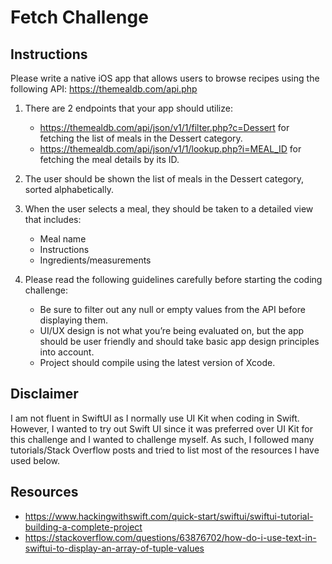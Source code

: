 # Fetch Challenge
## Instructions
Please write a native iOS app that allows users to browse recipes using the following API: https://themealdb.com/api.php

1. There are 2 endpoints that your app should utilize:
    - https://themealdb.com/api/json/v1/1/filter.php?c=Dessert for fetching the list of meals in the Dessert category.
    - https://themealdb.com/api/json/v1/1/lookup.php?i=MEAL_ID for fetching the meal details by its ID.

2. The user should be shown the list of meals in the Dessert category, sorted alphabetically.

3. When the user selects a meal, they should be taken to a detailed view that includes:
    - Meal name
    - Instructions
    - Ingredients/measurements

4. Please read the following guidelines carefully before starting the coding
challenge:
    - Be sure to filter out any null or empty values from the API before displaying them.
    - UI/UX design is not what you’re being evaluated on, but the app should be user friendly and should take basic app design principles into account.
    - Project should compile using the latest version of Xcode.

## Disclaimer
I am not fluent in SwiftUI as I normally use UI Kit when coding in Swift. However, I wanted to try out Swift UI since it was preferred over UI Kit for this challenge and I wanted to challenge myself. As such, I followed many tutorials/Stack Overflow posts and tried to list most of the resources I have used below. 

## Resources
- https://www.hackingwithswift.com/quick-start/swiftui/swiftui-tutorial-building-a-complete-project
- https://stackoverflow.com/questions/63876702/how-do-i-use-text-in-swiftui-to-display-an-array-of-tuple-values
